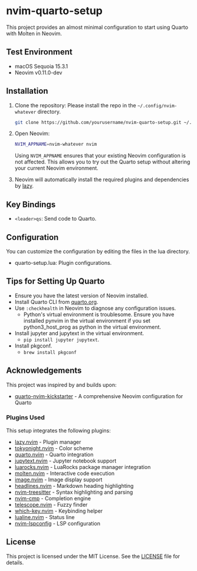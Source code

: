 # nvim-quarto-setup

This project provides an almost minimal configuration to start using Quarto with Molten in Neovim.

## Test Environment

- macOS Sequoia 15.3.1
- Neovim v0.11.0-dev

## Installation

1. Clone the repository:
    Please install the repo in the `~/.config/nvim-whatever` directory.

    ```sh
    git clone https://github.com/yourusername/nvim-quarto-setup.git ~/.config/nvim-whatever
    ```

2. Open Neovim:
    ```sh
    NVIM_APPNAME=nvim-whatever nvim
    ```
    Using `NVIM_APPNAME` ensures that your existing Neovim configuration is not affected. This allows you to try out the Quarto setup without altering your current Neovim environment.

3. Neovim will automatically install the required plugins and dependencies by [lazy](https://github.com/folke/lazy.nvim).

## Key Bindings

- `<leader>qs`: Send code to Quarto.

## Configuration

You can customize the configuration by editing the files in the lua directory.

- quarto-setup.lua: Plugin configurations.

## Tips for Setting Up Quarto

- Ensure you have the latest version of Neovim installed.
- Install Quarto CLI from [quarto.org](https://quarto.org/docs/get-started/).
- Use `:checkhealth` in Neovim to diagnose any configuration issues.
  - Python's virtual environment is troublesome. Ensure you have installed pynvim in the virtual environment if you set python3_host_prog as python in the virtual environment.
- Install jupyter and jupytext in the virtual environment.
  - `pip install jupyter jupytext`.
- Install pkgconf.
  - `brew install pkgconf`

## Acknowledgements

This project was inspired by and builds upon:

- [quarto-nvim-kickstarter](https://github.com/jmbuhr/quarto-nvim-kickstarter) - A comprehensive Neovim configuration for Quarto

### Plugins Used

This setup integrates the following plugins:

- [lazy.nvim](https://github.com/folke/lazy.nvim) - Plugin manager
- [tokyonight.nvim](https://github.com/folke/tokyonight.nvim) - Color scheme
- [quarto.nvim](https://github.com/quarto-dev/quarto-nvim) - Quarto integration
- [jupytext.nvim](https://github.com/GCBallesteros/jupytext.nvim) - Jupyter notebook support
- [luarocks.nvim](https://github.com/vhyrro/luarocks.nvim) - LuaRocks package manager integration
- [molten.nvim](https://github.com/benlubas/molten-nvim) - Interactive code execution
- [image.nvim](https://github.com/3rd/image.nvim) - Image display support
- [headlines.nvim](https://github.com/lukas-reineke/headlines.nvim) - Markdown heading highlighting
- [nvim-treesitter](https://github.com/nvim-treesitter/nvim-treesitter) - Syntax highlighting and parsing
- [nvim-cmp](https://github.com/hrsh7th/nvim-cmp) - Completion engine
- [telescope.nvim](https://github.com/nvim-telescope/telescope.nvim) - Fuzzy finder
- [which-key.nvim](https://github.com/folke/which-key.nvim) - Keybinding helper
- [lualine.nvim](https://github.com/nvim-lualine/lualine.nvim) - Status line
- [nvim-lspconfig](https://github.com/neovim/nvim-lspconfig) - LSP configuration

## License

This project is licensed under the MIT License. See the [LICENSE](LICENSE) file for details.
